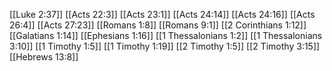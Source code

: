 [[Luke 2:37]]
[[Acts 22:3]]
[[Acts 23:1]]
[[Acts 24:14]]
[[Acts 24:16]]
[[Acts 26:4]]
[[Acts 27:23]]
[[Romans 1:8]]
[[Romans 9:1]]
[[2 Corinthians 1:12]]
[[Galatians 1:14]]
[[Ephesians 1:16]]
[[1 Thessalonians 1:2]]
[[1 Thessalonians 3:10]]
[[1 Timothy 1:5]]
[[1 Timothy 1:19]]
[[2 Timothy 1:5]]
[[2 Timothy 3:15]]
[[Hebrews 13:8]]
